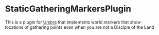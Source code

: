 # StaticGatheringMarkersPlugin

This is a plugin for [Umbra](https://github.com/una-xiv/umbra) that implements world markers that show locations of gathering points even when you are not a Disciple of the Land
